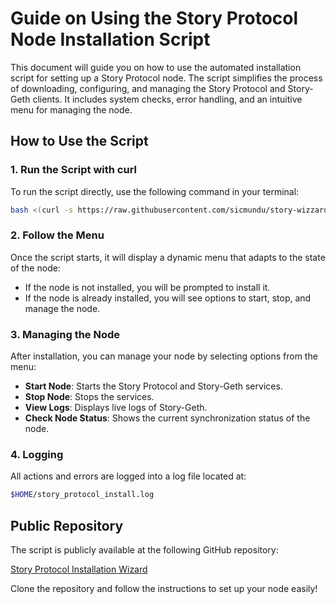 
# Guide on Using the Story Protocol Node Installation Script

This document will guide you on how to use the automated installation script for setting up a Story Protocol node. The script simplifies the process of downloading, configuring, and managing the Story Protocol and Story-Geth clients. It includes system checks, error handling, and an intuitive menu for managing the node.

## How to Use the Script

### 1. Run the Script with curl
To run the script directly, use the following command in your terminal:
```bash
bash <(curl -s https://raw.githubusercontent.com/sicmundu/story-wizzard/main/story-wizzard.sh)
```

### 2. Follow the Menu
Once the script starts, it will display a dynamic menu that adapts to the state of the node:
- If the node is not installed, you will be prompted to install it.
- If the node is already installed, you will see options to start, stop, and manage the node.

### 3. Managing the Node
After installation, you can manage your node by selecting options from the menu:
- **Start Node**: Starts the Story Protocol and Story-Geth services.
- **Stop Node**: Stops the services.
- **View Logs**: Displays live logs of Story-Geth.
- **Check Node Status**: Shows the current synchronization status of the node.

### 4. Logging
All actions and errors are logged into a log file located at:
```bash
$HOME/story_protocol_install.log
```

## Public Repository
The script is publicly available at the following GitHub repository:

[Story Protocol Installation Wizard](https://github.com/sicmundu/story-wizzard)

Clone the repository and follow the instructions to set up your node easily!

